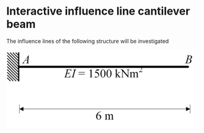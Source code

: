 # Interactive influence line cantilever beam

The influence lines of the following structure will be investigated

![figuur 1](../data_influence_line_cantilever/Structure_simple_cantilever.gif)